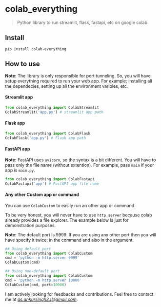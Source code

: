 # colab_everything
> Python library to run streamlit, flask, fastapi, etc on google colab.


## Install

`pip install colab-everything`

## How to use

**Note:** The library is only responsible for port tunneling. So, you will have setup everything required to run your web app. For example; installing all the dependecies, setting up all the environment varibles, etc.

#### Streamlit app

```python
from colab_everything import ColabStreamlit
ColabStreamlit('app.py') # streamlit app path
```

#### Flask app

```python
from colab_everything import ColabFlask
ColabFlask('app.py') # Flask app path
```

#### FastAPI app

**Note:** FastAPI uses `uvicorn`, so the syntax is a bit different. You will have to pass only the file name (without extention). For example, pass `main` if your app is `main.py`.

```python
from colab_everything import ColabFastapi
ColabFastapi('app') # FastAPI app file name
```

#### Any other Custom app or command

You can use `ColabCustom` to easily run an other app or command.

To be very honest, you will never have to use `http.server` because colab already provides a file explorer. The example below is just for demonstration purposes.

**Note:** The default port is 9999. If you are using any other port then you will have specify it twice; in the command and also in the argument.

```python
## Using default port
from colab_everything import ColabCustom
cmd = 'python -m http.server 9999'
ColabCustom(cmd)
```

```python
## Using non-default port
from colab_everything import ColabCustom
cmd = 'python -m http.server 10000'
ColabCustom(cmd, port=10000)
```

I am actively looking for feedbacks and contributions. Feel free to contact me at *as.ankursingh3.1@gmail.com*.
